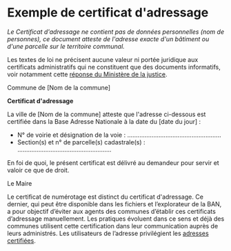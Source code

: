 # Exemple de certificat d'adressage

_Le Certificat d'adressage ne contient pas de données personnelles (nom de personnes), ce document atteste de l'adresse exacte d'un bâtiment ou d'une parcelle sur le territoire communal._

Les textes de loi ne précisent aucune valeur ni portée juridique aux certificats administratifs qui ne constituent que des documents informatifs, voir notamment cette [réponse du Ministère de la justice](https://www.senat.fr/questions/base/2018/qSEQ181107944.html).&#x20;

Commune de \[Nom de la commune]

**Certificat d'adressage**

La ville de \[Nom de la commune] atteste que l'adresse ci-dessous est certifiée dans la Base Adresse Nationale à la date du \[date du jour] :

- N° de voirie et désignation de la voie : ......................................................
- Section(s) et n° de parcelle(s) cadastrale(s) : ......................................................

En foi de quoi, le présent certificat est délivré au demandeur pour servir et valoir ce que de droit.

Le Maire

Le certificat de numérotage est distinct du certificat d'adressage. Ce dernier, qui peut être disponible dans les fichiers et l’explorateur de la BAN, a pour objectif d’éviter aux agents des communes d’établir ces certificats d’adressage manuellement. Les pratiques évoluent dans ce sens et déjà des communes utilisent cette certification dans leur communication auprès de leurs administrés. Les utilisateurs de l’adresse privilégient les [adresses certifiées](https://doc.adresse.data.gouv.fr/utiliser-la-base-adresse-nationale/les-adresses-certifiees).
